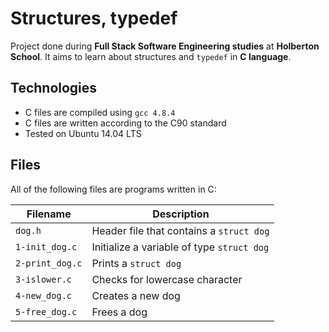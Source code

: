 # Structures, typedef
Project done during **Full Stack Software Engineering studies** at
**Holberton School**. It aims to learn about structures and `typedef` in **C
language**.

## Technologies
* C files are compiled using `gcc 4.8.4`
* C files are written according to the C90 standard
* Tested on Ubuntu 14.04 LTS

## Files
All of the following files are programs written in C:

| Filename | Description |
| -------- | ----------- |
| `dog.h` | Header file that contains a `struct dog` |
| `1-init_dog.c` | Initialize a variable of type `struct dog` |
| `2-print_dog.c` | Prints a `struct dog` |
| `3-islower.c` | Checks for lowercase character |
| `4-new_dog.c` | Creates a new dog |
| `5-free_dog.c` | Frees a dog |